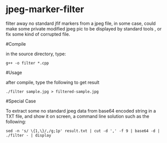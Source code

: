 # jpeg-marker-filter
filter away no standard jfif markers from a jpeg file, in some case, could make some private modified jpeg pic to be displayed by standard tools , or fix some kind of corrupted file.

#Compile

in the source directory, type:

    g++ -o filter *.cpp
  
#Usage

after compile, type the following to get result

    ./filter sample.jpg > filtered-sample.jpg

#Special Case

To extract some no standard jpeg data from base64 encoded string in a TXT file, and show it on screen, 
a command line solution such as the following:

    sed -n 's/ \{1,\}/,/g;1p' result.txt | cut -d ',' -f 9 | base64 -d | ./filter - | display
